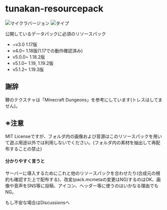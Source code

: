 # tunakan-resourcepack <!-- ![ダウンロード数](https://img.shields.io/github/downloads/tunakaniri/tunakan-resourcepack/total) -->
![マイクラバージョン](https://img.shields.io/badge/Minecraft%20Ver-Java%201.17~1.19.2-brightgreen) ![タイプ](https://img.shields.io/badge/Type-resourcepack-orange)

公開しているデータパックに必須のリソースパック
- ~v3.0 1.17版
- v4.0~ 1.18版(1.17での動作確認済み)
- v5.0.0~ 1.18.2版
- v5.1.0~ 1.19, 1.19.2版
- v5.1.2~ 1.19.3版
## 謝辞
 鞭のテクスチャは「Minecraft Dungeons」を参考にしています(トレスはしてません)。
## ※注意
 MIT Licenseですが、フォルダ内の画像および音源はこのリソースパックを用いて遊ぶ用途以外では利用しないでください。(フォルダ内の素材を抽出して再配布することの禁止)
 #### 分かりやすく言うと
 サーバーに導入するためにこれと他のリソースパックを合わせたり(合成元の規約も確認すた上で配布する)、改変(pack.mcmetaの変更はNG)するのはOK、画像や音声をSNS等に投稿、アイコン、ヘッダー等に使うのはいかなる理由でもNG。

 もし不安な場合はDiscussionsへ
